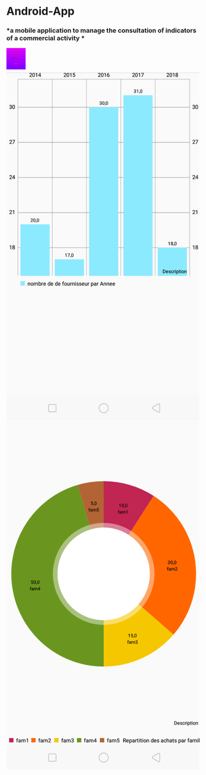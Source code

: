 # Android-App 
### *a mobile application to manage the consultation of indicators of a commercial activity *

<img src="mobile.png"  width="50" height="60" />
<img src="mobile1.png"/>
<img src="mobile00.png"/>
